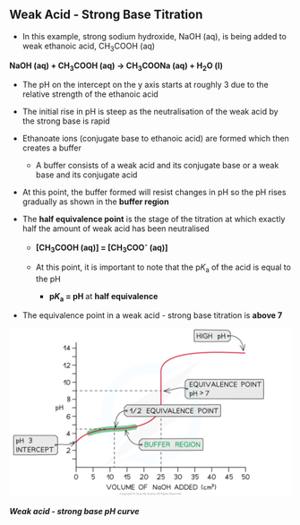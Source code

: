 Weak Acid - Strong Base Titration
---------------------------------

* In this example, strong sodium hydroxide, NaOH (aq), is being added to weak ethanoic acid, CH<sub>3</sub>COOH (aq)

<b>NaOH (aq) + CH</b><sub><b>3</b></sub><b>COOH (aq) → CH</b><sub><b>3</b></sub><b>COONa (aq) + H</b><sub><b>2</b></sub><b>O (l)</b>

* The pH on the intercept on the y axis starts at roughly 3 due to the relative strength of the ethanoic acid
* The initial rise in pH is steep as the neutralisation of the weak acid by the strong base is rapid
* Ethanoate ions (conjugate base to ethanoic acid) are formed which then creates a buffer

  + A buffer consists of a weak acid and its conjugate base or a weak base and its conjugate acid
* At this point, the buffer formed will resist changes in pH so the pH rises gradually as shown in the <b>buffer region</b>
* The <b>half equivalence point</b> is the stage of the titration at which exactly half the amount of weak acid has been neutralised

  + <b>[CH</b><sub><b>3</b></sub><b>COOH (aq)] = [CH</b><sub><b>3</b></sub><b>COO</b><sup><b>-</b></sup><b> (aq)]</b>
  + At this point, it is important to note that the p*K*<sub>a</sub> of the acid is equal to the pH

    - <b>p</b>*<b>K</b>*<sub><b>a</b></sub><b> = pH </b>at <b>half equivalence </b>
* The equivalence point in a weak acid - strong base titration is <b>above 7</b>

![Weak acid strong base (1), downloadable IB Chemistry revision notes](18.1-Weak-acid-strong-base-1.png)

*<b>Weak acid - strong base pH curve </b>*